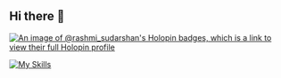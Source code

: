 ## Hi there 👋

<!--
**rashmisudarshan/rashmisudarshan** is a ✨ _special_ ✨ repository because its `README.md` (this file) appears on your GitHub profile.

Here are some ideas to get you started:

- 🔭 I’m currently working on ...
- 🌱 I’m currently learning ...
- 👯 I’m looking to collaborate on ...
- 🤔 I’m looking for help with ...
- 💬 Ask me about ...
- 📫 How to reach me: ...
- 😄 Pronouns: ...
- ⚡ Fun fact: ...
-->
[![An image of @rashmi_sudarshan's Holopin badges, which is a link to view their full Holopin profile](https://holopin.me/rashmi_sudarshan)](https://holopin.io/@rashmi_sudarshan)


[![My Skills](https://skillicons.dev/androidstudio,html,css,wasm)](https://skillicons.dev)
